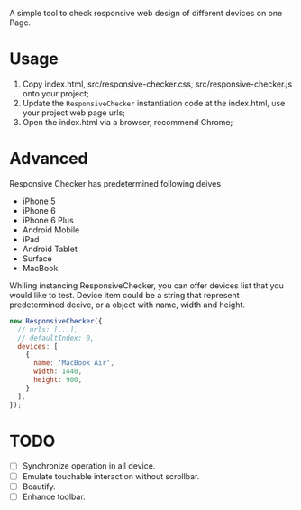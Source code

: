 A simple tool to check responsive web design of different devices on one Page.

# Usage

1. Copy index.html, src/responsive-checker.css, src/responsive-checker.js onto your project;
2. Update the `ResponsiveChecker` instantiation code at the index.html, use your project web page urls;
3. Open the index.html via a browser, recommend Chrome;

# Advanced
Responsive Checker has predetermined following deives

- iPhone 5
- iPhone 6
- iPhone 6 Plus
- Android Mobile
- iPad
- Android Tablet
- Surface
- MacBook

Whiling instancing ResponsiveChecker, you can offer devices list that you would like to test. Device item could be a string that represent predetermined decive, or a object with name, width and height.

```javascript
new ResponsiveChecker({
  // urls: [...],
  // defaultIndex: 0,
  devices: [
    {
      name: 'MacBook Air',
      width: 1440,
      height: 900,
    }
  ],
});
```


# TODO
- [ ] Synchronize operation in all device. 
- [ ] Emulate touchable interaction without scrollbar. 
- [ ] Beautify.
- [ ] Enhance toolbar.